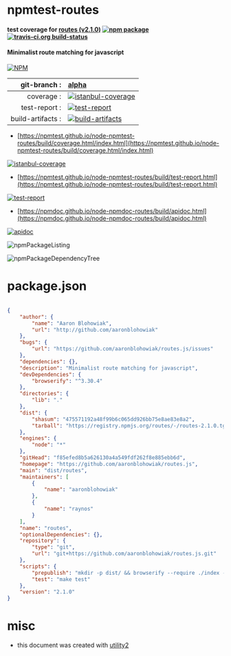 # npmtest-routes

#### test coverage for  [routes (v2.1.0)](https://github.com/aaronblohowiak/routes.js)  [![npm package](https://img.shields.io/npm/v/npmtest-routes.svg?style=flat-square)](https://www.npmjs.org/package/npmtest-routes) [![travis-ci.org build-status](https://api.travis-ci.org/npmtest/node-npmtest-routes.svg)](https://travis-ci.org/npmtest/node-npmtest-routes)

#### Minimalist route matching for javascript

[![NPM](https://nodei.co/npm/routes.png?downloads=true&downloadRank=true&stars=true)](https://www.npmjs.com/package/routes)

| git-branch : | [alpha](https://github.com/npmtest/node-npmtest-routes/tree/alpha)|
|--:|:--|
| coverage : | [![istanbul-coverage](https://npmtest.github.io/node-npmtest-routes/build/coverage.badge.svg)](https://npmtest.github.io/node-npmtest-routes/build/coverage.html/index.html)|
| test-report : | [![test-report](https://npmtest.github.io/node-npmtest-routes/build/test-report.badge.svg)](https://npmtest.github.io/node-npmtest-routes/build/test-report.html)|
| build-artifacts : | [![build-artifacts](https://npmtest.github.io/node-npmtest-routes/glyphicons_144_folder_open.png)](https://github.com/npmtest/node-npmtest-routes/tree/gh-pages/build)|

- [https://npmtest.github.io/node-npmtest-routes/build/coverage.html/index.html](https://npmtest.github.io/node-npmtest-routes/build/coverage.html/index.html)

[![istanbul-coverage](https://npmtest.github.io/node-npmtest-routes/build/screenCapture.buildCi.browser.%252Ftmp%252Fbuild%252Fcoverage.lib.html.png)](https://npmtest.github.io/node-npmtest-routes/build/coverage.html/index.html)

- [https://npmtest.github.io/node-npmtest-routes/build/test-report.html](https://npmtest.github.io/node-npmtest-routes/build/test-report.html)

[![test-report](https://npmtest.github.io/node-npmtest-routes/build/screenCapture.buildCi.browser.%252Ftmp%252Fbuild%252Ftest-report.html.png)](https://npmtest.github.io/node-npmtest-routes/build/test-report.html)

- [https://npmdoc.github.io/node-npmdoc-routes/build/apidoc.html](https://npmdoc.github.io/node-npmdoc-routes/build/apidoc.html)

[![apidoc](https://npmdoc.github.io/node-npmdoc-routes/build/screenCapture.buildCi.browser.%252Ftmp%252Fbuild%252Fapidoc.html.png)](https://npmdoc.github.io/node-npmdoc-routes/build/apidoc.html)

![npmPackageListing](https://npmtest.github.io/node-npmtest-routes/build/screenCapture.npmPackageListing.svg)

![npmPackageDependencyTree](https://npmtest.github.io/node-npmtest-routes/build/screenCapture.npmPackageDependencyTree.svg)



# package.json

```json

{
    "author": {
        "name": "Aaron Blohowiak",
        "url": "http://github.com/aaronblohowiak"
    },
    "bugs": {
        "url": "https://github.com/aaronblohowiak/routes.js/issues"
    },
    "dependencies": {},
    "description": "Minimalist route matching for javascript",
    "devDependencies": {
        "browserify": "^3.30.4"
    },
    "directories": {
        "lib": "."
    },
    "dist": {
        "shasum": "475571192a48f99b6c065dd926bb75e8ae83e8a2",
        "tarball": "https://registry.npmjs.org/routes/-/routes-2.1.0.tgz"
    },
    "engines": {
        "node": "*"
    },
    "gitHead": "f85efed8b5a626130a4a549fdf262f8e885ebb6d",
    "homepage": "https://github.com/aaronblohowiak/routes.js",
    "main": "dist/routes",
    "maintainers": [
        {
            "name": "aaronblohowiak"
        },
        {
            "name": "raynos"
        }
    ],
    "name": "routes",
    "optionalDependencies": {},
    "repository": {
        "type": "git",
        "url": "git+https://github.com/aaronblohowiak/routes.js.git"
    },
    "scripts": {
        "prepublish": "mkdir -p dist/ && browserify --require ./index --standalone routes > dist/routes.js",
        "test": "make test"
    },
    "version": "2.1.0"
}
```



# misc
- this document was created with [utility2](https://github.com/kaizhu256/node-utility2)
